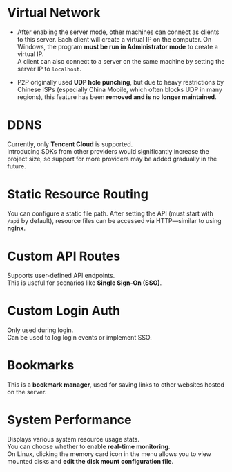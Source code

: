 

# Virtual Network
- After enabling the server mode, other machines can connect as clients to this server. Each client will create a virtual IP on the computer. On Windows, the program **must be run in Administrator mode** to create a virtual IP.  
  A client can also connect to a server on the same machine by setting the server IP to `localhost`.

- P2P originally used **UDP hole punching**, but due to heavy restrictions by Chinese ISPs (especially China Mobile, which often blocks UDP in many regions), this feature has been **removed and is no longer maintained**.

# DDNS
Currently, only **Tencent Cloud** is supported.  
Introducing SDKs from other providers would significantly increase the project size, so support for more providers may be added gradually in the future.

# Static Resource Routing
You can configure a static file path. After setting the API (must start with `/api` by default), resource files can be accessed via HTTP—similar to using **nginx**.

# Custom API Routes
Supports user-defined API endpoints.  
This is useful for scenarios like **Single Sign-On (SSO)**.

# Custom Login Auth
Only used during login.  
Can be used to log login events or implement SSO.

# Bookmarks
This is a **bookmark manager**, used for saving links to other websites hosted on the server.

# System Performance
Displays various system resource usage stats.  
You can choose whether to enable **real-time monitoring**.  
On Linux, clicking the memory card icon in the menu allows you to view mounted disks and **edit the disk mount configuration file**.
